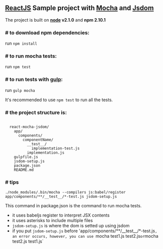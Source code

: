 ## [ReactJS](https://facebook.github.io/react/) Sample project with [Mocha](http://mochajs.org/) and [Jsdom](https://github.com/tmpvar/jsdom)

The project is built on **[node](http://nodejs.org) v2.1.0** and **npm 2.10.1**

### \# to download npm dependencies:

run `npm install`

### \# to run mocha tests:

run `npm test`

### \# to run tests with [gulp](http://gulpjs.com/):

run `gulp mocha`

It's recommended to use `npm test` to run all the tests.

### \# the project structure is:

<pre><code>
  react-mocha-jsdom/
    app/
      components/
        componentName/
          __test__/
            implementation-test.js
          implementation.js
    gulpfile.js
    jsdom-setup.js
    package.json
    README.md
</code></pre>

### \# tips

`./node_modules/.bin/mocha --compilers js:babel/register  app/components/**/__test__/*-test.js jsdom-setup.js`

This command in package.json is the command to run mocha tests.
* it uses babeljs register to interpret JSX contents
* it uses asterisks to include multiple files
* `jsdom-setup.js` is where the dom is setted up using jsdom
* if you put `jsdom-setup.js` before 'app/components/\*\*/\_\_test\_\_/\*-test.js`, an error occurs, however, you can use `mocha test1.js test2.js` or `mocha test2.js test1.js`
